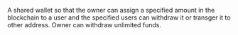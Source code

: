 A shared wallet so that the owner can assign a specified amount in the blockchain to a user and
the specified users can withdraw it or transger it to other address. Owner can withdraw unlimited
funds.